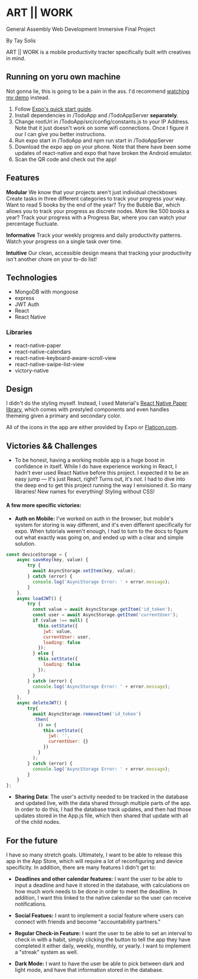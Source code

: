 # ART || WORK
General Assembly Web Development Immersive Final Project

By Tay Solis

ART || WORK is a mobile productivity tracter specifically built with creatives in mind.

## Running on yoru own machine
Not gonna lie, this is going to be a pain in the ass. I'd recommend [watching my demo](https://www.dropbox.com/s/ylwhg7weyob0acr/ScreenRecording_12-05-2018%2015-38-57.MP4?dl=0) instead.
1. Follow [Expo's quick start guide](https://docs.expo.io/versions/latest/).
2. Install dependencies in /TodoApp and /TodoAppServer **separately**.
3. Change rootUrl in /TodoApp/src/config/constants.js to your IP Address. Note that it just doesn't work on some wifi connections. Once I figure it our I can give you better instructions.
4. Run expo start in /TodoApp and npm run start in /TodoAppServer
5. Download the expo app on your phone. Note that there have been some updates of react-native and expo that have broken the Android emulator.
6. Scan the QR code and check out the app!

## Features

**Modular**
We know that your projects aren't just individual checkboxes Create tasks in three different categories to track your progress your way. Want to read 5 books by the end of the year? Try the Bubble Bar, which allows you to track your progress as discrete nodes. More like 500 books a year? Track your progress with a Progress Bar, where you can watch your percentage fluctuate.

**Informative**
Track your weekly progress and daily productivity patterns. Watch your progress on a single task over time.

**Intuitive**
Our clean, accessible design means that tracking your productivity isn't another chore on your to-do list!

## Technologies
- MongoDB with mongoose
- express
- JWT Auth
- React
- React Native

### Libraries
- react-native-paper
- react-native-calendars
- react-native-keyboard-aware-scroll-view
- react-native-swipe-list-view
- victory-native 

## Design
I didn't do the styling myself. Instead, I used Material's [React Native Paper library](https://callstack.github.io/react-native-paper/index.html), which comes with prestyled components and even handles themeing given a primary and secondary color.

All of the icons in the app are either provided by Expo or [Flaticon.com](https://www.flaticon.com/).

## Victories && Challenges
- To be honest, having a working mobile app is a huge boost in confidence in itself. While I do have experience working in React, I hadn't ever used React Native before this project. I expected it to be an easy jump — it's just React, right? Turns out, it's *not.* I had to dive into the deep end to get this project running the way I envisioned it. So many libraries! New names for everything! Styling without CSS! 

#### A few more specific victories: 
- **Auth on Mobile:** I've worked on auth in the browser, but mobile's system for storing is way different, and it's even different specifically for expo. When tutorials weren't enough, I had to turn to the docs to figure out what exactly was going on, and ended up with a clear and simple solution.

``` javascript
const deviceStorage = {
    async saveKey(key, value) {
        try {
          await AsyncStorage.setItem(key, value);
        } catch (error) {
          console.log('AsyncStorage Error: ' + error.message);
        }
    },
    async loadJWT() {
        try {
          const value = await AsyncStorage.getItem('id_token');
          const user = await AsyncStorage.getItem('currentUser');
          if (value !== null) {
            this.setState({
              jwt: value,
              currentUser: user,
              loading: false
            });
          } else {
            this.setState({
              loading: false
            });
          }
        } catch (error) {
          console.log('AsyncStorage Error: ' + error.message);
        }
    },
    async deleteJWT() {
        try{
          await AsyncStorage.removeItem('id_token')
          .then(
            () => {
              this.setState({
                jwt: '',
                currentUser: {}
              })
            }
          );
        } catch (error) {
          console.log('AsyncStorage Error: ' + error.message);
        }
    }
};
```

- **Sharing Data**: The user's activity needed to be tracked in the database and updated live, with the data shared through multiple parts of the app. In order to do this, I had the database track updates, and then had those updates stored in the App.js file, which then shared that update with all of the child nodes.


## For the future
I have so many stretch goals. Ultimately, I want to be able to release this app in the App Store, which will require a lot of reconfiguring and device specificity. In addition, there are many features I didn't get to:

- **Deadlines and other calendar features:** I want the user to be able to input a deadline and have it stored in the database, with calculations on how much work needs to be done in order to meet the deadline. In addition, I want this linked to the native calendar so the user can receive notifications.

- **Social Featues:** I want to implement a social feature where users can connect with friends and become "accountability partners." 

- **Regular Check-in Feature:** I want the user to be able to set an interval to check in with a habit, simply clicking the button to tell the app they have completed it either daily, weekly, monthly, or yearly. I want to implement a "streak" system as well.

- **Dark Mode:** I want to have the user be able to pick between dark and light mode, and have that information stored in the database.
